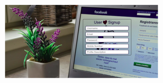 <img src="https://github.com/Shiru99/regex/blob/Example/image.png" width="auto" height= "auto" title="Image 1" alt="Image"> 